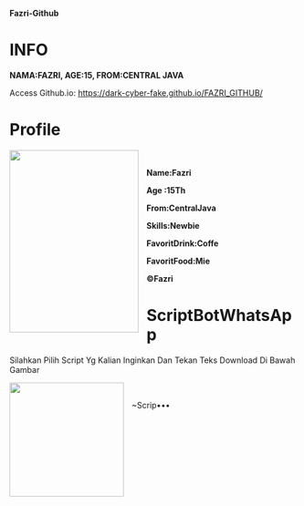 **Fazri-Github**
# INFO

 **NAMA:FAZRI, AGE:15, FROM:CENTRAL JAVA**
 
 Access Github.io:  https://dark-cyber-fake.github.io/FAZRI_GITHUB/
 
# Profile

<div class="separator" style="clear: both; text-align: center;"><a href="https://blogger.googleusercontent.com/img/a/AVvXsEg20Jnaw8CINOq7bp_feCdsPCGQdSxIWGwKTZQhOpngF5JkF5j4lQoMAlXF8ClLyjQGVwI8ouRWTMbnX0aByF7SCg_QaWWyGxDRbu_svN_i9dCJm-sKU_CaHGDq2GoHVgxXSl0V9vZ3mcT5Y3r6g_kSNnqagjxpdJksCfjMc5hRk35qWfcz8-GMZCAy=s1040" style="clear: left; float: left; margin-bottom: 1em; margin-right: 1em;"><img border="0" data-original-height="1040" data-original-width="736" height="320" src="https://blogger.googleusercontent.com/img/a/AVvXsEg20Jnaw8CINOq7bp_feCdsPCGQdSxIWGwKTZQhOpngF5JkF5j4lQoMAlXF8ClLyjQGVwI8ouRWTMbnX0aByF7SCg_QaWWyGxDRbu_svN_i9dCJm-sKU_CaHGDq2GoHVgxXSl0V9vZ3mcT5Y3r6g_kSNnqagjxpdJksCfjMc5hRk35qWfcz8-GMZCAy=s320" width="226" /></a></div><br />

**Name:Fazri** <span> </span>

**Age :15Th** <span> </span>

**From:CentralJava** <span> </span>

**Skills:Newbie** <span> </span>

**FavoritDrink:Coffe** <span> </span>

**FavoritFood:Mie** <span> </span>


**©Fazri** <span> </span>
 
    
 




##

# ScriptBotWhatsApp
Silahkan Pilih Script Yg Kalian Inginkan Dan Tekan Teks Download Di Bawah Gambar <span> </span>

<div class="separator" style="clear: both; text-align: center;"><a href="https://blogger.googleusercontent.com/img/a/AVvXsEjhUglGe67eb_rQXIqtjS5h2SkxBlNdMcDPUyLHm6e6xwJwf_DwKJ3n2uxSI-wsYQmKvoib3c93NBUy9z0V5d8qUw59o8NpRFa7JRvy4coyDisXzuZg8yYPUxynvKFSi4B363s-xcMXFBesrmTd8pQpg0-VOyM2DYj9PgyRZpWHSJksOjaEN7htQioz=s736" imageanchor="1" style="clear: left; float: left; margin-bottom: 1em; margin-right: 1em;"><img border="0" data-original-height="736" data-original-width="736" height="200" src="https://blogger.googleusercontent.com/img/a/AVvXsEjhUglGe67eb_rQXIqtjS5h2SkxBlNdMcDPUyLHm6e6xwJwf_DwKJ3n2uxSI-wsYQmKvoib3c93NBUy9z0V5d8qUw59o8NpRFa7JRvy4coyDisXzuZg8yYPUxynvKFSi4B363s-xcMXFBesrmTd8pQpg0-VOyM2DYj9PgyRZpWHSJksOjaEN7htQioz=w200-h200" width="200" /></a></div><br /> <span> </span>

~Scrip•••
